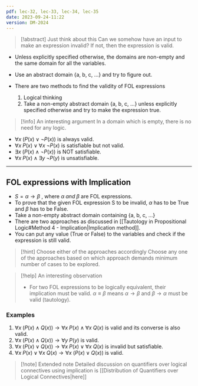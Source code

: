 ```yaml
---
pdf: lec-32, lec-33, lec-34, lec-35
date: 2023-09-24-11:22
version: DM-2024
---
```

> [!abstract] Just think about this
> Can we somehow have an input to make an expression invalid? If not, then the expression is valid.

- Unless explicitly specified otherwise, the domains are non-empty and the same domain for all the variables.
- Use an abstract domain {a, b, c, $\ldots$} and try to figure out.

- There are two methods to find the validity of FOL expressions
	1. Logical thinking 
	2. Take a non-empty abstract domain {a, b, c, $\ldots$} unless explicitly specified otherwise and try to make the expression true.


> [!info] An interesting argument
> In a domain which is empty, there is no need for any logic.

- $\forall x\; (P(x) \lor \neg P(x))$ is always valid.
- $\forall x\; P(x) \lor \forall x\; \neg P(x)$ is satisfiable but not valid.
- $\exists x\;(P(x) \land \neg P(x))$ is NOT satisfiable.
- $\forall x\; P(x) \; \land \; \exists y\; \neg P(y)$ is unsatisfiable.

---
## FOL expressions with Implication

- $S = \alpha \rightarrow \beta$ , where $\alpha \; and\; \beta$ are FOL expressions.
- To prove that the given FOL expression S to be invalid, $\alpha$ has to be True and $\beta$ has to be False.
- Take a non-empty abstract domain containing {a, b, c, $\ldots$}
- There are two approaches as discussed in [[Tautology in Propositional Logic#Method 4 - Implication|Implication method]]. 
- You can put any value (True or False) to the variables and check if the expression is still valid.

> [!hint] Choose either of the approaches accordingly
> Choose any one of the approaches based on which approach demands minimum number of cases to be explored.

> [!help] An interesting observation
> - For two FOL expressions to be logically equivalent, their implication must be valid.
> $\alpha \equiv \beta$ means $\alpha \rightarrow \beta$ and $\beta \rightarrow \alpha$ must be valid (tautology).

### Examples

1. $\forall x \; (P(x) \land Q(x)) \rightarrow \forall x\; P(x) \land \forall x\; Q(x)$ is valid and its converse is also valid.
2. $\forall x \; (P(x) \land Q(x)) \rightarrow \forall y\; P(y)$ is valid.
3. $\forall x \; (P(x) \lor Q(x)) \rightarrow \forall x\; P(x) \lor \forall x\; Q(x)$ is invalid but satisfiable.
4. $\forall x\; P(x) \lor \forall x\; Q(x) \rightarrow \forall x \; (P(x) \lor Q(x))$ is valid.

> [!note] Extended note
> Detailed discussion on quantifiers over logical connectives using implication is [[Distribution of Quantifiers over Logical Connectives|here]] 



